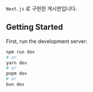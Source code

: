 <!-- This is a [Next.js](https://nextjs.org/) project bootstrapped with [`create-next-app`](https://github.com/vercel/next.js/tree/canary/packages/create-next-app). -->

`Next.js` 로 구현한 게시판입니다. 

## Getting Started

First, run the development server:

```bash
npm run dev
# or
yarn dev
# or
pnpm dev
# or
bun dev
```
